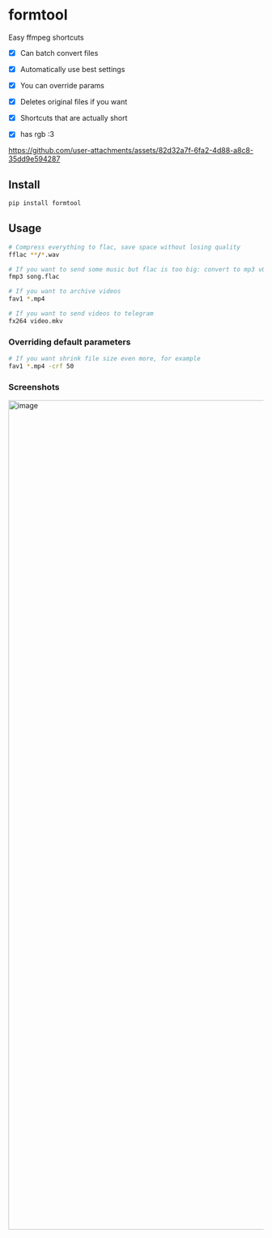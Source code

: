 # formtool

Easy ffmpeg shortcuts

- [x] Can batch convert files
- [x] Automatically use best settings
- [x] You can override params
- [x] Deletes original files if you want
- [x] Shortcuts that are actually short
- [x] has rgb :3



https://github.com/user-attachments/assets/82d32a7f-6fa2-4d88-a8c8-35dd9e594287



## Install

```bash
pip install formtool
```

## Usage

```bash
# Compress everything to flac, save space without losing quality
fflac **/*.wav

# If you want to send some music but flac is too big: convert to mp3 v0
fmp3 song.flac

# If you want to archive videos
fav1 *.mp4

# If you want to send videos to telegram
fx264 video.mkv
```

### Overriding default parameters

```bash
# If you want shrink file size even more, for example
fav1 *.mp4 -crf 50
```

### Screenshots

<img width="1913" height="1638" alt="image" src="https://github.com/user-attachments/assets/011e28b0-bb02-43f9-8770-c5160bed80ef" />

